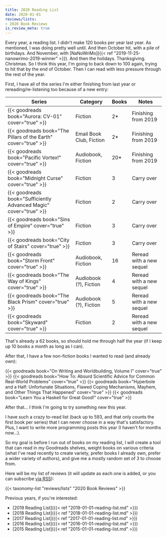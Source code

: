 ```yaml
---
title: 2020 Reading List
date: 2020-01-01
reviews/lists:
- 2020 Book Reviews
is_review_meta: true
---
```

Every year, a reading list. I didn't make 120 books per year last year. As mentioned, I was doing pretty well until. And then October hit, with a pile of birthdays. And November, with [NaNoWriMo]({{< ref "2019-11-25-nanowrimo-2019-winner" >}}). And then the holidays. Thanksgiving. Christmas. So I think this year, I'm going to back down to 100 again, trying to hit that by the end of October. Then I can read with less pressure through the rest of the year. 

<!--more-->

First, I have all of the series I'm either finishing from last year or rereading/re-listening too because of a new entry: 


| Series | Category | Books | Notes |
|--------|----------|-------|-------|
| {{< goodreads book="Aurora: CV-01" cover="true" >}} | Fiction | 2* | Finishing from 2019 |
| {{< goodreads book="The Pillars of the Earth" cover="true" >}} | Email Book Club, Fiction | 2* | Finishing from 2019 |
| {{< goodreads book="Pacific Vortex!" cover="true" >}} | Audiobook, Fiction | 20* | Finishing from 2019 |
| {{< goodreads book="Midnight Curse" cover="true" >}} | Fiction | 3 | Carry over |
| {{< goodreads book="Sufficiently Advanced Magic" cover="true" >}} | Fiction | 2 | Carry over |
| {{< goodreads book="Sins of Empire" cover="true" >}} | Fiction | 3 | Carry over |
| {{< goodreads book="City of Stairs" cover="true" >}} | Fiction | 3 | Carry over |
| {{< goodreads book="Storm Front" cover="true" >}} | Audiobook, Fiction | 16 | Reread with a new sequel |
| {{< goodreads book="The Way of Kings" cover="true" >}} | Audiobook (?), Fiction | 4 | Reread with a new sequel | 
| {{< goodreads book="The Black Prism" cover="true" >}} | Audiobook (?), Fiction | 5 | Reread with a new sequel | 
| {{< goodreads book="Skyward" cover="true" >}} | Fiction | 2 | Reread with a new sequel | 

That's already a 62 books, so should hold me through half the year (if I keep up 10 books a month as long as I can).

After that, I have a few non-fiction books I wanted to read (and already own):

{{< goodreads book="On Writing and Worldbuilding, Volume I" cover="true" >}}
{{< goodreads book="How To: Absurd Scientific Advice for Common Real-World Problems" cover="true" >}}
{{< goodreads book="Hyperbole and a Half: Unfortunate Situations, Flawed Coping Mechanisms, Mayhem, and Other Things That Happened" cover="true" >}}
{{< goodreads book="Learn You a Haskell for Great Good!" cover="true" >}}

After that... I think I'm going to try something new this year. 

I have such a crazy to-read list (back up to 593, and that only counts the first book per series) that I can never choose in a way that's satisfactory. Plus, I want to write more programming posts this year (I haven't for months now...). 

So my goal is before I run out of books on my reading list, I will create a tool that can read in my Goodreads shelves, weight books on various criteria (what I've read recently to create variety, prefer books I already own, prefer a wider variety of authors), and give me a mostly random set of 3 to choose from. 

Here will be my list of reviews (it will update as each one is added, or you can subscribe [via RSS](/reviews/lists/2020-book-reviews/atom.xml)):

{{< taxonomy-list "reviews/lists" "2020 Book Reviews" >}}

Previous years, if you're interested:

- [2019 Reading List]({{< ref "2019-01-01-reading-list.md" >}})
- [2018 Reading List]({{< ref "2018-01-01-reading-list.md" >}})
- [2017 Reading List]({{< ref "2017-01-01-reading-list.md" >}})
- [2016 Reading List]({{< ref "2016-01-01-reading-list.md" >}})
- [2015 Reading List]({{< ref "2015-01-01-reading-list.md" >}})